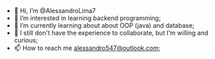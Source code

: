 - 👋 Hi, I’m @AlessandroLima7
- 👀 I’m interested in learning backend programming; 
- 🌱 I’m currently learning about about OOP (java) and database;
- 💞️ I still don't have the experience to collaborate, but I'm willing and curious;  
- 📫 How to reach me alessandro547@outlook.com;

<!---
AlessandroLima7/AlessandroLima7 is a ✨ special ✨ repository because its `README.md` (this file) appears on your GitHub profile.
You can click the Preview link to take a look at your changes.
--->
